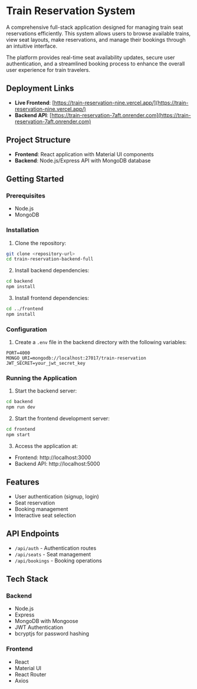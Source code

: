 # Train Reservation System

A comprehensive full-stack application designed for managing train seat reservations efficiently. This system allows users to browse available trains, view seat layouts, make reservations, and manage their bookings through an intuitive interface.

The platform provides real-time seat availability updates, secure user authentication, and a streamlined booking process to enhance the overall user experience for train travelers.

## Deployment Links

- **Live Frontend**: [https://train-reservation-nine.vercel.app/](https://train-reservation-nine.vercel.app/)
- **Backend API**: [https://train-reservation-7aft.onrender.com](https://train-reservation-7aft.onrender.com)

## Project Structure

- **Frontend**: React application with Material UI components
- **Backend**: Node.js/Express API with MongoDB database

## Getting Started

### Prerequisites

- Node.js 
- MongoDB

### Installation

1. Clone the repository:
```bash
git clone <repository-url>
cd train-reservation-backend-full
```

2. Install backend dependencies:
```bash
cd backend
npm install
```

3. Install frontend dependencies:
```bash
cd ../frontend
npm install
```

### Configuration

1. Create a `.env` file in the backend directory with the following variables:
```
PORT=4000
MONGO_URI=mongodb://localhost:27017/train-reservation
JWT_SECRET=your_jwt_secret_key
```

### Running the Application

1. Start the backend server:
```bash
cd backend
npm run dev
```

2. Start the frontend development server:
```bash
cd frontend
npm start
```

3. Access the application at:
- Frontend: http://localhost:3000
- Backend API: http://localhost:5000

## Features

- User authentication (signup, login)
- Seat reservation
- Booking management
- Interactive seat selection

## API Endpoints

- `/api/auth` - Authentication routes
- `/api/seats` - Seat management
- `/api/bookings` - Booking operations

## Tech Stack

### Backend
- Node.js
- Express
- MongoDB with Mongoose
- JWT Authentication
- bcryptjs for password hashing

### Frontend
- React
- Material UI
- React Router
- Axios

